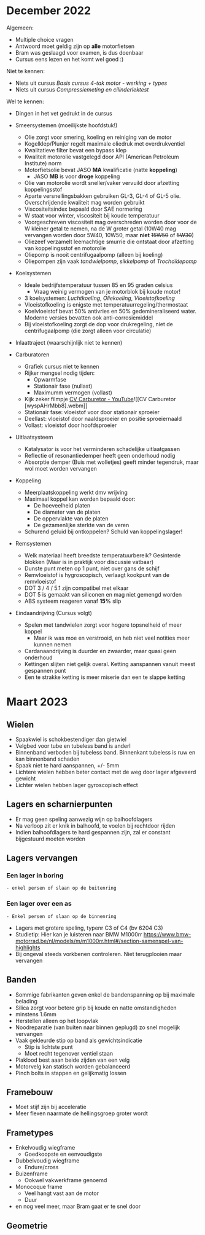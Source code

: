 
# December 2022
Algemeen:
- Multiple choice vragen
- Antwoord moet geldig zijn op **alle** motorfietsen
- Bram was geslaagd voor examen, is dus doenbaar
- Cursus eens lezen en het komt wel goed :)

Niet te kennen:
- Niets uit cursus *Basis cursus 4-tak motor - werking + types*
- Niets uit cursus *Compressiemeting en cilinderlektest*

Wel te kennen:
- Dingen in het vet gedrukt in de cursus
- Smeersystemen (moeilijkste hoofdstuk!)
	- Olie zorgt voor smering, koeling en reiniging van de motor
	- Kogelklep/Plunjer regelt maximale oliedruk met overdrukventiel
	- Kwalitatieve filter bevat een bypass klep
	- Kwaliteit motorolie vastgelegd door API (American Petroleum Institute) norm
	- Motorfietsolie bevat JASO **MA** kwalificatie (natte **koppeling**)
		- JASO **MB** is voor **droge** koppeling
	- Olie van motorolie wordt sneller/vaker vervuild door afzetting koppelingsstof
	- Aparte versnellingsbakken gebruiken GL-3, GL-4 of GL-5 olie. Overschrijdende kwaliteit mag worden gebruikt
	- Viscositeitsindex bepaald door SAE normering
	- W staat voor winter, viscositeit bij koude temperatuur
	- Voorgeschreven viscositeit mag overschreden worden door voor de W kleiner getal te nemen, na de W groter getal (10W40 mag vervangen worden door 5W40, 10W50, maar **niet** ~~15W50~~ of ~~5W30~~)
	- Oliezeef verzamelt leemachtige smurrie die ontstaat door afzetting van koppelingsstof en motorolie
	- Oliepomp is nooit centrifugaalpomp (alleen bij koeling)
	- Oliepompen zijn vaak *tandwielpomp*, *sikkelpomp* of *Trochoïdepomp*
	
- Koelsystemen
	- Ideale bedrijfstemperatuur tussen 85 en 95 graden celsius
		- Vraag weinig vermogen van je motorblok bij koude motor!
	- 3 koelsystemen: *Luchtkoeling*, *Oliekoeling*, *Vloeistofkoeling*
	- Vloeistofkoeling is enigste met temperatuurregeling/thermostaat
	- Koelvloeistof bevat 50% antivries en 50% gedemineraliseerd water. Moderne versies bevatten ook anti-corrosiemiddel
	- Bij vloeistofkoeling zorgt de dop voor drukregeling, niet de centrifugaalpomp (die zorgt alleen voor circulatie)

- Inlaattraject (waarschijnlijk niet te kennen)
- Carburatoren
	- Grafiek cursus niet te kennen
	- Rijker mengsel nodig tijden:
		- Opwarmfase
		- Stationair fase (nullast)
		- Maximumm vermogen (vollast)
	- Kijk zeker filmpje [CV Carburetor - YouTube](https://www.youtube.com/watch?v=wyspAHrMbb8)![[CV Carburetor [wyspAHrMbb8].webm]]
	- Stationair fase: vloeistof voor door stationair sproeier
	- Deellast: vloeistof door naaldsproeier en positie sproeiernaald
	- Vollast: vloeistof door hoofdsproeier

- Uitlaatsysteem
	- Katalysator is voor het verminderen schadelijke uitlaatgassen
	- Reflectie of resonantiedemper heeft geen onderhoud nodig
	- Absorptie demper (Buis met wolletjes) geeft minder tegendruk, maar wol moet worden vervangen
- Koppeling
	- Meerplaatskoppeling werkt dmv wrijving
	- Maximaal koppel kan worden bepaald door:
		- De hoeveelheid platen
		- De diameter van de platen
		- De oppervlakte van de platen
		- De gezamenlijke sterkte van de veren
	- Schurend geluid bij ontkoppelen? Schuld van koppelingslager!
- Remsystemen
	- Welk materiaal heeft breedste temperatuurbereik? Gesinterde blokken
	(Maar is in praktijk voor discussie vatbaar)
	- Dunste punt meten op 1 punt, niet over gans de schijf
	- Remvloeistof is hygroscopisch, verlaagt kookpunt van de remvloeistof
	- DOT 3 / 4 / 5.1 zijn compatibel met elkaar
	- DOT 5 is gemaakt van siliconen en mag niet gemengd worden
	- ABS systeem reageren vanaf **15%** slip

- Eindaandrijving (Cursus volgt) 
	- Spelen met tandwielen zorgt voor hogere topsnelheid of meer koppel
		- Maar ik was moe en verstrooid, en heb niet veel notities meer kunnen nemen
	- Cardanaandrijving is duurder en zwaarder, maar quasi geen onderhoud
	- Kettingen slijten niet gelijk overal. Ketting aanspannen vanuit meest gespannen punt
	- Een te strakke ketting is meer miserie dan een te slappe ketting



# Maart 2023
## Wielen
- Spaakwiel is schokbestendiger dan gietwiel
- Velgbed voor tube en tubeless band is anderl
- Binnenband verboden bij tubeless band. Binnenkant tubeless is ruw en kan binnenband schaden
- Spaak niet te hard aanspannen, +/- 5mm
- Lichtere wielen hebben beter contact met de weg door lager afgeveerd gewicht
- Lichter wielen hebben lager gyroscopisch effect

## Lagers en scharnierpunten
- Er mag geen speling aanwezig wijn op balhoofdlagers
- Na verloop zit er knik in balhoofd, te voelen bij rechtdoor rijden
- Indien balhoofdlagers te hard gespannen zijn, zal er constant bijgestuurd moeten worden
## Lagers vervangen
### Een lager in boring
	- enkel persen of slaan op de buitenring
### Een lager over een as
	- Enkel persen of slaan op de binnenring
- Lagers met grotere speling, typenr C3 of C4 (bv 6204 C3)
- Studietip: Hier kan je luisteren naar BMW M1000rr https://www.bmw-motorrad.be/nl/models/m/m1000rr.html#/section-samenspel-van-highlights
- Bij ongeval steeds vorkbenen controleren. Niet terugplooien maar vervangen


## Banden
- Sommige fabrikanten geven enkel de bandenspanning op bij maximale belading
- Silica zorgt voor betere grip bij koude en natte omstandigheden
- minstens 1.6mm
- Herstellen alleen op het loopvlak
- Noodreparatie (van buiten naar binnen geplugd) zo snel mogelijk vervangen
- Vaak gekleurde stip op band als gewichtsindicatie
	- Stip is lichtste punt
	- Moet recht tegenover ventiel staan
- Plaklood best aaan beide zijden van een velg
- Motorvelg kan statisch worden gebalanceerd
- Pinch bolts in stappen en gelijkmatig lossen

## Framebouw
- Moet stijf zijn bij acceleratie
- Meer flexen naarmate de hellingsgroep groter wordt

## Frametypes
- Enkelvoudig wiegframe
	- Goedkoopste en eenvoudigste
- Dubbelvoudig wiegframe
	- Endure/cross
- Buizenframe
	- Ookwel vakwerkframe genoemd
- Monocoque frame
	- Veel hangt vast aan de motor
	- Duur
- en nog veel meer, maar Bram gaat er te snel door

## Geometrie
